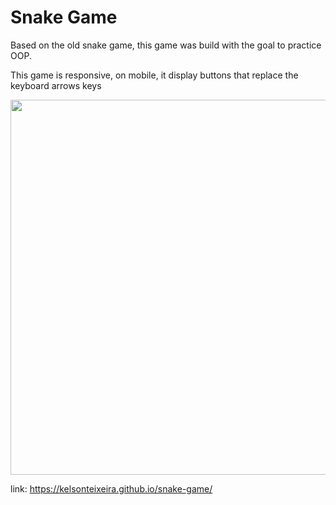 <h1>Snake Game</h1>

<p> Based on the old snake game, this game was build with the goal to practice OOP.</p>

<p>This game is responsive, on mobile, it display buttons that replace the keyboard arrows keys</p>

<img src="https://kelsonteixeira.github.io/snake-game/snake.png" width="600" >

link: <a href="https://kelsonteixeira.github.io/snake-game/" target="_blank" >https://kelsonteixeira.github.io/snake-game/</a>
